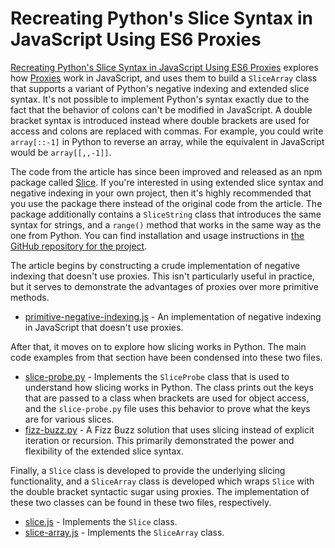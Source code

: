 # Recreating Python's Slice Syntax in JavaScript Using ES6 Proxies

[Recreating Python's Slice Syntax in JavaScript Using ES6 Proxies](https://intoli.com/blog/python-slicing-in-javascript) explores how [Proxies](https://developer.mozilla.org/en-US/docs/Web/JavaScript/Reference/Global_Objects/Proxy) work in JavaScript, and uses them to build a `SliceArray` class that supports a variant of Python's negative indexing and extended slice syntax.
It's not possible to implement Python's syntax exactly due to the fact that the behavior of colons can't be modified in JavaScript.
A double bracket syntax is introduced instead where double brackets are used for access and colons are replaced with commas.
For example, you could write `array[::-1]` in Python to reverse an array, while the equivalent in JavaScript would be `array[[,,-1]]`.

The code from the article has since been improved and released as an npm package called [Slice](https://github.com/intoli/slice).
If you're interested in using extended slice syntax and negative indexing in your own project, then it's highly recommended that you use the package there instead of the original code from the article.
The package additionally contains a `SliceString` class that introduces the same syntax for strings, and a `range()` method that works in the same way as the one from Python.
You can find installation and usage instructions in [the GitHub repository for the project](https://github.com/intoli/slice).

The article begins by constructing a crude implementation of negative indexing that doesn't use proxies.
This isn't particularly useful in practice, but it serves to demonstrate the advantages of proxies over more primitive methods.

- [primitive-negative-indexing.js](primitive-negative-indexing.js) - An implementation of negative indexing in JavaScript that doesn't use proxies.


After that, it moves on to explore how slicing works in Python.
The main code examples from that section have been condensed into these two files.

- [slice-probe.py](slice-probe.py) - Implements the `SliceProbe` class that is used to understand how slicing works in Python.
    The class prints out the keys that are passed to a class when brackets are used for object access, and the `slice-probe.py` file uses this behavior to prove what the keys are for various slices.
- [fizz-buzz.py](fizz-buzz.py) - A Fizz Buzz solution that uses slicing instead of explicit iteration or recursion.
    This primarily demonstrated the power and flexibility of the extended slice syntax.

Finally, a `Slice` class is developed to provide the underlying slicing functionality, and a `SliceArray` class is developed which wraps `Slice` with the double bracket syntactic sugar using proxies.
The implementation of these two classes can be found in these two files, respectively.

- [slice.js](slice.js) - Implements the `Slice` class.
- [slice-array.js](slice-array.js) - Implements the `SliceArray` class.
